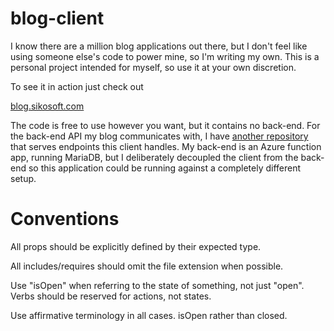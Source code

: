 # blog-client

I know there are a million blog applications out there, but I don't feel like using someone else's code to power mine, so I'm writing my own. This is a personal project intended for myself, so use it at your own discretion.

To see it in action just check out

[blog.sikosoft.com](http://blog.sikosoft.com)

The code is free to use however you want, but it contains no back-end. For the back-end API my blog communicates with, I have [another repository](https://github.com/SikoSoft/blog-server) that serves endpoints this client handles. My back-end is an Azure function app, running MariaDB, but I deliberately decoupled the client from the back-end so this application could be running against a completely different setup.

# Conventions

All props should be explicitly defined by their expected type.

All includes/requires should omit the file extension when possible.

Use "isOpen" when referring to the state of something, not just "open". Verbs should be reserved for actions, not states.

Use affirmative terminology in all cases. isOpen rather than closed.
